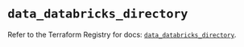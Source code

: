 # `data_databricks_directory`

Refer to the Terraform Registry for docs: [`data_databricks_directory`](https://registry.terraform.io/providers/databricks/databricks/1.35.0/docs/data-sources/directory).
